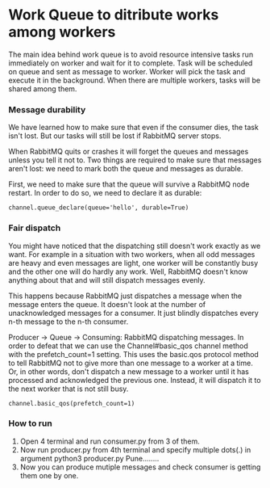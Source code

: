 # Work Queue to ditribute works among workers

The main idea behind work queue is to avoid resource intensive tasks run immediately on worker and wait for it to complete. Task will be scheduled on queue and sent as message to worker. Worker will pick the task and execute it in the background. When there are multiple workers, tasks will be shared among them.

### Message durability
We have learned how to make sure that even if the consumer dies, the task isn't lost. But our tasks will still be lost if RabbitMQ server stops.

When RabbitMQ quits or crashes it will forget the queues and messages unless you tell it not to. Two things are required to make sure that messages aren't lost: we need to mark both the queue and messages as durable.

First, we need to make sure that the queue will survive a RabbitMQ node restart. In order to do so, we need to declare it as durable:

    channel.queue_declare(queue='hello', durable=True)

### Fair dispatch
You might have noticed that the dispatching still doesn't work exactly as we want. For example in a situation with two workers, when all odd messages are heavy and even messages are light, one worker will be constantly busy and the other one will do hardly any work. Well, RabbitMQ doesn't know anything about that and will still dispatch messages evenly.

This happens because RabbitMQ just dispatches a message when the message enters the queue. It doesn't look at the number of unacknowledged messages for a consumer. It just blindly dispatches every n-th message to the n-th consumer.

Producer -> Queue -> Consuming: RabbitMQ dispatching messages.
In order to defeat that we can use the Channel#basic_qos channel method with the prefetch_count=1 setting. This uses the basic.qos protocol method to tell RabbitMQ not to give more than one message to a worker at a time. Or, in other words, don't dispatch a new message to a worker until it has processed and acknowledged the previous one. Instead, it will dispatch it to the next worker that is not still busy.

    channel.basic_qos(prefetch_count=1)

### How to run 
1. Open 4 terminal and run consumer.py from 3 of them.
2. Now run producer.py from 4th terminal and specify multiple dots(.) in argument 
    python3 producer.py Pune........
3. Now you can produce mutiple messages and check consumer is getting them one by one.

